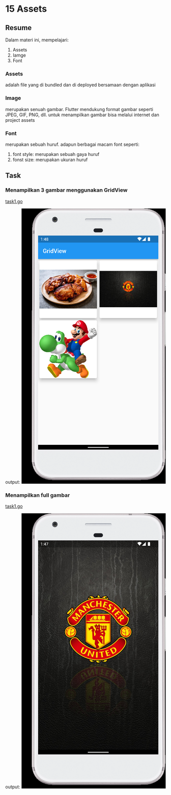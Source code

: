 # 15 Assets

## Resume

Dalam materi ini, mempelajari:

1. Assets
2. Iamge
3. Font

### Assets

adalah file yang di bundled dan di deployed bersamaan dengan aplikasi

### Image

merupakan senuah gambar. Flutter mendukung format gambar seperti JPEG, GIF, PNG, dll. untuk menampilkan gambar bisa melalui internet dan project assets

### Font

merupakan sebuah huruf. adapun berbagai macam font seperti:

1. font style: merupakan sebuah gaya huruf
2. fonst size: merupakan ukuran huruf

## Task

### Menampilkan 3 gambar menggunakan GridView

[task1.go](./Praktikum/lib/task_1/main.dart)

output:
![task1](./Screenshots/Android%20Emulator%20-%20Pixel_XL_API_32_5554%203_25_2022%201_49_04%20PM.png)

### Menampilkan full gambar

[task1.go](./Praktikum/lib/task_2/main.dart)

output:
![task1](./Screenshots/Android%20Emulator%20-%20Pixel_XL_API_32_5554%203_25_2022%201_47_51%20PM.png)
